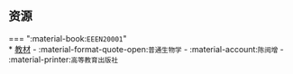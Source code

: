 ## 资源  
=== ":material-book:`EEEN20001`"  
    * [教材](http://api.cqu-openlib.cn/file?key=i3gmv35w3nbi) - :material-format-quote-open:`普通生物学` - :material-account:`陈阅增` - :material-printer:`高等教育出版社`  
